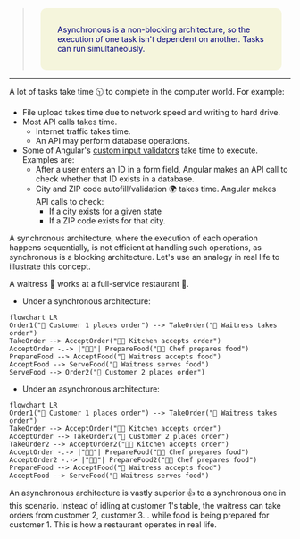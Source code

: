 <style>
    .quote {
        font-style italic;
        color: navy;
        background-color: beige;
        border-radius: 10px;
        padding: 30px 30px;
        width: 80%;
        margin: auto; /* center */
    }
</style>

> <div class="quote">Asynchronous is a non-blocking architecture, so the execution of one task isn't dependent on another. Tasks can run simultaneously.</div>
___

A lot of tasks take time 🕥 to complete in the computer world. For example:
- File upload takes time due to network speed and writing to hard drive.
- Most API calls takes time. 
    - Internet traffic takes time.
    - An API may perform database operations.
- Some of Angular's [custom input validators](## "As of Angular 16, all Angular's built-in form validators are synchronous, i.e. instantaneous.") take time to execute. Examples are:
    - After a user enters an ID in a form field, Angular makes an API call to check whether that ID exists in a database. 
    - City and ZIP code autofill/validation 🌍 takes time. Angular makes API calls to check:
         - If a city exists for a given state
         - If a ZIP code exists for that city.

A synchronous architecture, where the execution of each operation happens sequentially, is not efficient at handling such operations, as synchronous is a blocking architecture. Let's use an analogy in real life to illustrate this concept.

A waitress 👧 works at a full-service restaurant 🍴. 
- Under a synchronous architecture:
```mermaid
flowchart LR
Order1("👨 Customer 1 places order") --> TakeOrder("👧 Waitress takes order") 
TakeOrder --> AcceptOrder("👩‍🍳 Kitchen accepts order")
AcceptOrder -.-> |"🧑‍🍳"| PrepareFood("👩‍🍳 Chef prepares food")
PrepareFood --> AcceptFood("👧 Waitress accepts food")
AcceptFood --> ServeFood("👨 Waitress serves food")
ServeFood --> Order2("👩 Customer 2 places order")
```
- Under an asynchronous architecture:
```mermaid
flowchart LR
Order1("👨 Customer 1 places order") --> TakeOrder("👧 Waitress takes order") 
TakeOrder --> AcceptOrder("👩‍🍳 Kitchen accepts order")
AcceptOrder --> TakeOrder2("👩 Customer 2 places order")
TakeOrder2 --> AcceptOrder2("👩‍🍳 Kitchen accepts order")
AcceptOrder -.-> |"🧑‍🍳"| PrepareFood("👩‍🍳 Chef prepares food")
AcceptOrder2 -.-> |"🧑‍🍳"| PrepareFood2("👩‍🍳 Chef prepares food")
PrepareFood --> AcceptFood("👧 Waitress accepts food")
AcceptFood --> ServeFood("👨 Waitress serves food")
```

An asynchronous architecture is vastly superior 👍 to a synchronous one in this scenario. Instead of idling at customer 1's table, the waitress can take orders from customer 2, customer 3... while food is being prepared for customer 1. This is how a restaurant operates in real life.

